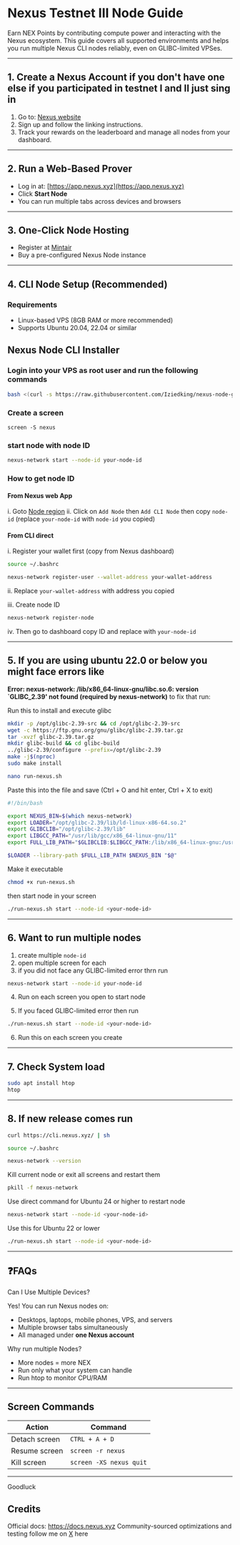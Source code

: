 #  Nexus Testnet III Node Guide

Earn NEX Points by contributing compute power and interacting with the Nexus ecosystem. This guide covers all supported environments and helps you run multiple Nexus CLI nodes reliably, even on GLIBC-limited VPSes.

---


##  1. Create a Nexus Account if you don't have one else if you participated in testnet I and II just sing in 

1. Go to: [Nexus website](https://app.nexus.xyz)
2. Sign up and follow the linking instructions.
3. Track your rewards on the leaderboard and manage all nodes from your dashboard.

---

## 2. Run a Web-Based Prover

- Log in at: [https://app.nexus.xyz](https://app.nexus.xyz)
- Click **Start Node**
- You can run multiple tabs across devices and browsers

---

## 3. One-Click Node Hosting

- Register at [Mintair](https://mintair.xyz)
- Buy a pre-configured Nexus Node instance

---

##  4. CLI Node Setup (Recommended)

### Requirements

- Linux-based VPS (8GB RAM or more recommended)
- Supports Ubuntu 20.04, 22.04 or similar


##  Nexus Node CLI Installer

### Login into your VPS as root user and run the following commands

```bash
bash <(curl -s https://raw.githubusercontent.com/Iziedking/nexus-node-guide/main/install.sh)
```
### Create a screen
```bas
screen -S nexus
```
### start node with node ID
```bash
nexus-network start --node-id your-node-id
```
### How to get node ID
#### From Nexus web App
i. Goto [Node region](https://app.nexus.xyz/nodes)
ii. Click on ``Add Node`` then ``Add CLI Node`` then copy ``node-id`` (replace ``your-node-id`` with ``node-id`` you copied)
#### From CLI direct
i. Register your wallet first (copy from Nexus dashboard)
```bash
source ~/.bashrc

nexus-network register-user --wallet-address your-wallet-address
```
ii. Replace ``your-wallet-address`` with address you copied

iii. Create node ID
```bash
nexus-network register-node
```
iv. Then go to dashboard copy ID and replace with ``your-node-id``

---
## 5. If you are using ubuntu 22.0 or below you might face errors like 
**Error: nexus-network: /lib/x86_64-linux-gnu/libc.so.6: version `GLIBC_2.39' not found (required by nexus-network)**
to fix that run:

Run this to install and execute glibc
```bash
mkdir -p /opt/glibc-2.39-src && cd /opt/glibc-2.39-src
wget -c https://ftp.gnu.org/gnu/glibc/glibc-2.39.tar.gz
tar -xvzf glibc-2.39.tar.gz
mkdir glibc-build && cd glibc-build
../glibc-2.39/configure --prefix=/opt/glibc-2.39
make -j$(nproc)
sudo make install
```
```bash
nano run-nexus.sh
```
Paste this into the file and save (Ctrl + O and hit enter, Ctrl + X to exit)
```bash
#!/bin/bash

export NEXUS_BIN=$(which nexus-network)
export LOADER="/opt/glibc-2.39/lib/ld-linux-x86-64.so.2"
export GLIBCLIB="/opt/glibc-2.39/lib"
export LIBGCC_PATH="/usr/lib/gcc/x86_64-linux-gnu/11"
export FULL_LIB_PATH="$GLIBCLIB:$LIBGCC_PATH:/lib/x86_64-linux-gnu:/usr/lib/x86_64-linux-gnu"

$LOADER --library-path $FULL_LIB_PATH $NEXUS_BIN "$@"
```
Make it executable
```bash
chmod +x run-nexus.sh
```

then start node in your screen
```bash
./run-nexus.sh start --node-id <your-node-id>
```
---
## 6. Want to run multiple nodes 
1. create multiple ``node-id``
2. open multiple screen for each
3. if you did not face any GLIBC-limited error thrn run
```bash
nexus-network start --node-id your-node-id
```
4. Run on each screen you open to start node
   
5. If you faced GLIBC-limited error then run
```bash
./run-nexus.sh start --node-id <your-node-id>
```
6. Run this on each screen you create
---
## 7. Check System load
```bash
sudo apt install htop
htop
```
---
## 8. If new release comes run
```bash
curl https://cli.nexus.xyz/ | sh

source ~/.bashrc

nexus-network --version
```
Kill current node or exit all screens and restart them
```bash
pkill -f nexus-network
```
Use direct command for Ubuntu 24 or higher to restart node
```bash
nexus-network start --node-id <your-node-id>
```
Use this for Ubuntu 22 or lower
```bash
./run-nexus.sh start --node-id <your-node-id>
```
---

## ❓**FAQs** 
Can I Use Multiple Devices?

Yes! You can run Nexus nodes on:

- Desktops, laptops, mobile phones, VPS, and servers
- Multiple browser tabs simultaneously
- All managed under **one Nexus account**

Why run multiple Nodes?

- More nodes = more NEX
- Run only what your system can handle
- Run htop to monitor CPU/RAM

---
## Screen Commands

| Action        | Command                 |
| ------------- | ----------------------- |
| Detach screen | `CTRL + A + D`          |
| Resume screen | `screen -r nexus`       |
| Kill screen   | `screen -XS nexus quit` |

---
Goodluck

## Credits
Official docs: https://docs.nexus.xyz
Community-sourced optimizations and testing
follow me on [X](https://x.com/Iziedking) here
